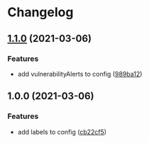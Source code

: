 # Changelog

## [1.1.0](https://www.github.com/mnao305/renovate-config/compare/v1.0.0...v1.1.0) (2021-03-06)


### Features

* add vulnerabilityAlerts to config ([989ba12](https://www.github.com/mnao305/renovate-config/commit/989ba128d237516df3ccff52b4d9cb7297292df3))

## 1.0.0 (2021-03-06)


### Features

* add labels to config ([cb22cf5](https://www.github.com/mnao305/renovate-config/commit/cb22cf504362f6fcaac63ef5636edc91ccfe6914))
